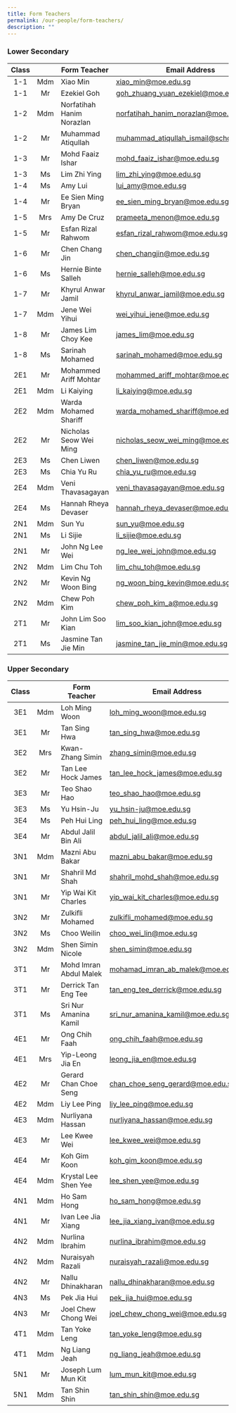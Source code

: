 ```yaml
---
title: Form Teachers
permalink: /our-people/form-teachers/
description: ""
---
```

### Lower Secondary 


| Class |     | Form Teacher              | Email Address                            |
|:-----:|:---:|---------------------------|------------------------------------------|
|  1-1  | Mdm | Xiao Min                  | xiao_min@moe.edu.sg                      |
|  1-1  |  Mr | Ezekiel Goh               | goh_zhuang_yuan_ezekiel@moe.edu.sg       |
|  1-2  | Mdm | Norfatihah Hanim Norazlan | norfatihah_hanim_norazlan@moe.edu.sg     |
|  1-2  |  Mr | Muhammad Atiqullah        | muhammad_atiqullah_ismail@schools.gov.sg |
|  1-3  |  Mr | Mohd Faaiz Ishar          | mohd_faaiz_ishar@moe.edu.sg              |
|  1-3  |  Ms | Lim Zhi Ying              | lim_zhi_ying@moe.edu.sg                  |
|  1-4  |  Ms | Amy Lui                   | lui_amy@moe.edu.sg                       |
|  1-4  |  Mr | Ee Sien Ming Bryan   | ee_sien_ming_bryan@moe.edu.sg            |
|  1-5  | Mrs | Amy De Cruz               | prameeta_menon@moe.edu.sg                |
|  1-5  |  Mr | Esfan Rizal Rahwom        | esfan_rizal_rahwom@moe.edu.sg            |
|  1-6  |  Mr | Chen Chang Jin            | chen_changjin@moe.edu.sg                 |
|  1-6  |  Ms | Hernie Binte Salleh       | hernie_salleh@moe.edu.sg                 |
|  1-7  |  Mr | Khyrul Anwar Jamil        | khyrul_anwar_jamil@moe.edu.sg            |
|  1-7  | Mdm | Jene Wei Yihui            | wei_yihui_jene@moe.edu.sg                |
|  1-8  |  Mr | James Lim Choy Kee        | james_lim@moe.edu.sg                     |
|  1-8  |  Ms | Sarinah  Mohamed          | sarinah_mohamed@moe.edu.sg               |
|  2E1  |  Mr | Mohammed Ariff Mohtar     | mohammed_ariff_mohtar@moe.edu.sg         |
|  2E1  | Mdm | Li Kaiying                | li_kaiying@moe.edu.sg                    |
|  2E2  | Mdm | Warda Mohamed Shariff     | warda_mohamed_shariff@moe.edu.sg         |
|  2E2  |  Mr | Nicholas Seow Wei Ming    | nicholas_seow_wei_ming@moe.edu.sg        |
|  2E3  |  Ms | Chen Liwen                | chen_liwen@moe.edu.sg                    |
|  2E3  |  Ms | Chia Yu Ru                | chia_yu_ru@moe.edu.sg                    |
|  2E4  | Mdm | Veni Thavasagayan         | veni_thavasagayan@moe.edu.sg             |
|  2E4  |  Ms | Hannah Rheya Devaser      | hannah_rheya_devaser@moe.edu.sg          |
|  2N1  | Mdm | Sun Yu                    | sun_yu@moe.edu.sg                        |
|  2N1  |  Ms | Li Sijie                  | li_sijie@moe.edu.sg                      |
|  2N1  |  Mr | John Ng Lee Wei           | ng_lee_wei_john@moe.edu.sg               |
|  2N2  | Mdm | Lim Chu Toh               | lim_chu_toh@moe.edu.sg                   |
|  2N2  |  Mr | Kevin Ng Woon Bing        | ng_woon_bing_kevin@moe.edu.sg            |
|  2N2  | Mdm | Chew Poh Kim              | chew_poh_kim_a@moe.edu.sg                |
|  2T1  |  Mr | John Lim Soo Kian         | lim_soo_kian_john@moe.edu.sg             |
|  2T1  |  Ms | Jasmine Tan Jie Min       | jasmine_tan_jie_min@moe.edu.sg           |

### Upper Secondary 

| Class |     | Form Teacher           | Email Address                     |
|:-----:|:---:|------------------------|-----------------------------------|
|  3E1  | Mdm | Loh Ming Woon          | loh_ming_woon@moe.edu.sg          |
|  3E1  |  Mr | Tan Sing Hwa           | tan_sing_hwa@moe.edu.sg           |
|  3E2  | Mrs | Kwan-Zhang Simin       | zhang_simin@moe.edu.sg            |
|  3E2  |  Mr | Tan Lee Hock James     | tan_lee_hock_james@moe.edu.sg     |
|  3E3  |  Mr | Teo Shao Hao           | teo_shao_hao@moe.edu.sg           |
|  3E3  |  Ms | Yu Hsin-Ju             | yu_hsin-ju@moe.edu.sg             |
|  3E4  |  Ms | Peh Hui Ling           | peh_hui_ling@moe.edu.sg           |
|  3E4  |  Mr | Abdul Jalil Bin Ali    | abdul_jalil_ali@moe.edu.sg        |
|  3N1  | Mdm | Mazni Abu Bakar        | mazni_abu_bakar@moe.edu.sg        |
|  3N1  |  Mr | Shahril Md Shah        | shahril_mohd_shah@moe.edu.sg      |
|  3N1  |  Mr | Yip Wai Kit Charles    | yip_wai_kit_charles@moe.edu.sg    |
|  3N2  |  Mr | Zulkifli Mohamed       | zulkifli_mohamed@moe.edu.sg       |
|  3N2  |  Ms | Choo Weilin            | choo_wei_lin@moe.edu.sg           |
|  3N2  | Mdm | Shen Simin Nicole      | shen_simin@moe.edu.sg             |
|  3T1  |  Mr | Mohd Imran Abdul Malek | mohamad_imran_ab_malek@moe.edu.sg |
|  3T1  |  Mr | Derrick Tan Eng Tee    | tan_eng_tee_derrick@moe.edu.sg    |
|  3T1  |  Ms | Sri Nur Amanina Kamil  | sri_nur_amanina_kamil@moe.edu.sg  |
|  4E1  |  Mr | Ong Chih Faah          | ong_chih_faah@moe.edu.sg          |
|  4E1  | Mrs | Yip-Leong Jia En       | leong_jia_en@moe.edu.sg           |
|  4E2  |  Mr | Gerard Chan Choe Seng  | chan_choe_seng_gerard@moe.edu.sg  |
|  4E2  | Mdm | Liy Lee Ping           | liy_lee_ping@moe.edu.sg           |
|  4E3  | Mdm | Nurliyana Hassan       | nurliyana_hassan@moe.edu.sg       |
|  4E3  |  Mr | Lee Kwee Wei           | lee_kwee_wei@moe.edu.sg           |
|  4E4  |  Mr | Koh Gim Koon           | koh_gim_koon@moe.edu.sg           |
|  4E4  | Mdm | Krystal Lee Shen Yee   | lee_shen_yee@moe.edu.sg           |
|  4N1  | Mdm | Ho Sam Hong            | ho_sam_hong@moe.edu.sg            |
|  4N1  |  Mr | Ivan Lee Jia Xiang     | lee_jia_xiang_ivan@moe.edu.sg     |
|  4N2  | Mdm | Nurlina Ibrahim        | nurlina_ibrahim@moe.edu.sg        |
|  4N2  | Mdm | Nuraisyah Razali       | nuraisyah_razali@moe.edu.sg       |
|  4N2  |  Mr | Nallu Dhinakharan      | nallu_dhinakharan@moe.edu.sg      |
|  4N3  |  Ms | Pek Jia Hui            | pek_jia_hui@moe.edu.sg            |
|  4N3  |  Mr | Joel Chew Chong Wei    | joel_chew_chong_wei@moe.edu.sg    |
|  4T1  | Mdm | Tan Yoke Leng          | tan_yoke_leng@moe.edu.sg          |
|  4T1  | Mdm | Ng Liang Jeah          | ng_liang_jeah@moe.edu.sg          |
|  5N1  |  Mr | Joseph Lum Mun Kit     | lum_mun_kit@moe.edu.sg            |
|  5N1  | Mdm | Tan Shin Shin          | tan_shin_shin@moe.edu.sg          |